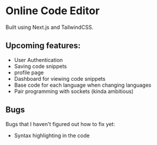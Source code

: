 # Online Code Editor

Built using Next.js and TailwindCSS.

## Upcoming features:

- User Authentication
- Saving code snippets
- profile page
- Dashboard for viewing code snippets
- Base code for each language when changing languages
- Pair programming with sockets (kinda ambitious)

## Bugs

Bugs that I haven't figured out how to fix yet:

- Syntax highlighting in the code
